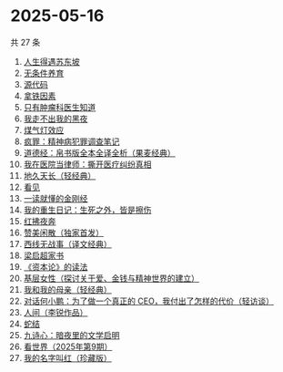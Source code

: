 # 2025-05-16

共 27 条

<!-- BEGIN WEREAD -->
<!-- 最后更新时间 2025-05-16 05:24:10 +0800 -->
1. [人生得遇苏东坡](https://weread.qq.com/web/bookDetail/3e4329d0813ab9e2bg013519)
1. [无条件养育](https://weread.qq.com/web/bookDetail/27b327b05e44c227b752c9d)
1. [源代码](https://weread.qq.com/web/bookDetail/b7932540813ab9ecdg014812)
1. [拿铁因素](https://weread.qq.com/web/bookDetail/a1a32200813ab9e87g014bf7)
1. [只有肿瘤科医生知道](https://weread.qq.com/web/bookDetail/6fd32b60813ab9e2cg0149b3)
1. [我走不出我的黑夜](https://weread.qq.com/web/bookDetail/36932a20813ab9ee8g015d45)
1. [煤气灯效应](https://weread.qq.com/web/bookDetail/1df32da0813ab9e38g0101bc)
1. [疯罪：精神病犯罪调查笔记](https://weread.qq.com/web/bookDetail/64432c20813ab9ec0g01849d)
1. [道德经：帛书版全本全译全析（果麦经典）](https://weread.qq.com/web/bookDetail/63632e70813ab8edbg016f79)
1. [我在医院当律师：撕开医疗纠纷真相](https://weread.qq.com/web/bookDetail/01132370813ab9ea5g01964a)
1. [地久天长（轻经典）](https://weread.qq.com/web/bookDetail/c3832400813ab9ec0g013d0e)
1. [看见](https://weread.qq.com/web/bookDetail/4b2321a0543d154b29d16b6)
1. [一读就懂的金刚经](https://weread.qq.com/web/bookDetail/0a232c70813ab9d9bg012217)
1. [我的重生日记：生死之外，皆是擦伤](https://weread.qq.com/web/bookDetail/d7432640813ab9560g013cc5)
1. [红拂夜奔](https://weread.qq.com/web/bookDetail/e1c32ed05dedbbe1ca7ef1e)
1. [赞美闲散（独家首发）](https://weread.qq.com/web/bookDetail/05a322e0813ab9ec0g01916d)
1. [西线无战事（译文经典）](https://weread.qq.com/web/bookDetail/a1932750813ab6e79g017e78)
1. [梁启超家书](https://weread.qq.com/web/bookDetail/72932a505c6d4e7297b5ca3)
1. [《资本论》的读法](https://weread.qq.com/web/bookDetail/00832e60813ab77a2g0108d5)
1. [基层女性（探讨关于爱、金钱与精神世界的建立）](https://weread.qq.com/web/bookDetail/d3c3209072646383d3ce031)
1. [我和我的母亲（轻经典）](https://weread.qq.com/web/bookDetail/de132b00813ab9ba1g0124df)
1. [对话何小鹏：为了做一个真正的 CEO，我付出了怎样的代价（轻访谈）](https://weread.qq.com/web/bookDetail/00a32bb0813ab9ebag015815)
1. [人间（李锐作品）](https://weread.qq.com/web/bookDetail/8bd32de0813ab9a1cg014609)
1. [蛇结](https://weread.qq.com/web/bookDetail/e77328b0813ab83b6g014aea)
1. [九诗心：暗夜里的文学启明](https://weread.qq.com/web/bookDetail/f7e32280813ab9eb3g015d98)
1. [看世界（2025年第9期）](https://weread.qq.com/web/bookDetail/ff232b20813ab9ebeg016a91)
1. [我的名字叫红（珍藏版）](https://weread.qq.com/web/bookDetail/06832650716dd9300689c84)
<!-- END WEREAD -->